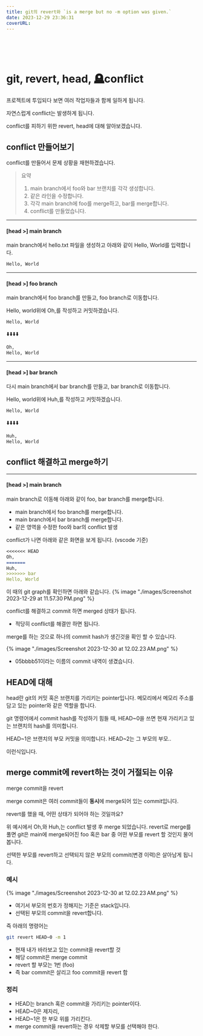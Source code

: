 ```yaml
---
title: git의 revert와 `is a merge but no -m option was given.`
date: 2023-12-29 23:36:31
coverURL: 
---
```

<br />
<br />
<br />

# git, revert, head, 🪦conflict

프로젝트에 투입되다 보면 여러 작업자들과 함께 일하게 됩니다.

자연스럽게 conflict는 발생하게 됩니다.

conflict를 피하기 위한
revert, head에 대해 알아보겠습니다.


## conflict 만들어보기

conflict를 만들어서 문제 상황을 재현하겠습니다.

> 요약
> 1. main branch에서 foo와 bar 브랜치를 각각 생성합니다.
> 2. 같은 라인을 수정합니다.
> 3. 각각 main branch에 foo를 merge하고, bar를 merge합니다.
> 4. conflict를 만들었습니다.

---
#### [head >] main branch
main branch에서 hello.txt 파일을 생성하고
아래와 같이 Hello, World를 입력합니다.

```md
Hello, World
```


---
#### [head >] foo branch

main branch에서 foo branch를 만들고,
foo branch로 이동합니다.

Hello, world위에 Oh,를 작성하고 커밋하겠습니다.
```md
Hello, World
```
⬇️⬇️⬇️️⬇️️

```md
Oh, 
Hello, World
```

--- 
#### [head >] bar branch

다시 main branch에서 bar branch를 만들고,
bar branch로 이동합니다.

Hello, world위에 Huh,를 작성하고 커밋하겠습니다.
```md
Hello, World
```

⬇️⬇️⬇️️⬇️️

```md
Huh,
Hello, World
```

## conflict 해결하고 merge하기

--- 
#### [head >] main branch

main branch로 이동해 아래와 같이 foo, bar branch를 merge합니다.

- main branch에서 foo branch를 merge합니다.
- main branch에서 bar branch를 merge합니다. 
- 같은 영역을 수정한 foo와 bar의 conflict 발생


conflict가 나면 아래와 같은 화면을 보게 됩니다. (vscode 기준)
```md
<<<<<<< HEAD
Oh,
=======
Huh,
>>>>>>> bar
Hello, World
```
이 때의 git graph를 확인하면 아래와 같습니다.
{% image "./images/Screenshot 2023-12-29 at 11.57.30 PM.png" %}

conflict를 해결하고 commit 하면 merged 상태가 됩니다.
  - 적당히 conflict를 해결만 하면 됩니다.

merge를 하는 것으로 하나의 commit hash가 생긴것을 확인 할 수 있습니다.

{% image "./images/Screenshot 2023-12-30 at 12.02.23 AM.png" %}

- 05bbbb51이라는 이름의 commit 내역이 생겼습니다.

## HEAD에 대해

head란 git의 커밋 혹은 브랜치를 가리키는 pointer입니다.
메모리에서 메모리 주소를 담고 있는 pointer와 같은 역할을 합니다.

git 명령어에서 commit hash를 작성하기 힘들 때,
HEAD~0을 쓰면 현재 가리키고 있는 브랜치의 hash를 의미합니다.

HEAD~1은 브랜치의 부모 커밋을 의미합니다.
HEAD~2는 그 부모의 부모..

이런식입니다.


## merge commit에 revert하는 것이 거절되는 이유

merge commit을 revert

merge commit은 여러 commit들이 **동시**에 merge되어 있는 commit입니다.

revert를 했을 때, 어떤 상태가 되어야 하는 것일까요?


위 예시에서 Oh,와 Huh,는 conflict 발생 후 merge 되었습니다.
revert로 merge를 풀면 git은 main에 merge되어진 foo 혹은 bar 중 어떤 부모를
revert 할 것인지 물어봅니다.

선택한 부모를 revert하고 선택되지 않은 부모의 commit(변경 이력)은 살아남게 됩니다.


### 예시

{% image "./images/Screenshot 2023-12-30 at 12.02.23 AM.png" %}

* 여기서 부모의 번호가 정해지는 기준은 stack입니다.
* 선택된 부모의 commit을 revert합니다.

즉 아래의 명령어는 

```bash
git revert HEAD~0 -m 1
```
- 현재 내가 바라보고 있는 commit을 revert할 것
- 해당 commit은 merge commit
- revert 할 부모는 1번 (foo)
- 즉 bar commit은 살리고 foo commit을 revert 함



### 정리

- HEAD는 branch 혹은 commit을 가리키는 pointer이다.
- HEAD~0은 제자리,
- HEAD~1은 한 부모 위를 가리킨다.
- merge commit을 revert하는 경우 삭제할 부모를 선택해야 한다.






